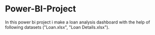 # Power-BI-Project
In this power bi project i make a loan analysis dashboard with the help of following datasets ("Loan.xlsx", "Loan Details.xlsx").
